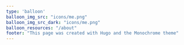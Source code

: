 ```yaml
---
type: 'balloon'
balloon_img_src: "icons/me.png"
balloon_img_src_dark: "icons/me.png"
balloon_resources: "/about"
footer: "This page was created with Hugo and the Monochrome theme"
---
```


